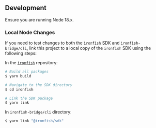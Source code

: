 ## Development
Ensure you are running Node 18.x.

### Local Node Changes

If you need to test changes to both the [`ironfish`
SDK](https://github.com/iron-fish/ironfish/tree/master/ironfish) and
`ironfish-bridge/cli`, link this project to a local copy of the `ironfish` SDK
using the following steps: 

In the [`ironfish`](https://github.com/iron-fish/ironfish/) repository: 

```bash
# Build all packages
$ yarn build 

# Navigate to the SDK directory
$ cd ironfish

# Link the SDK package
$ yarn link
```

In `ironfish-bridge/cli` directory:

```bash
$ yarn link "@ironfish/sdk"
```
